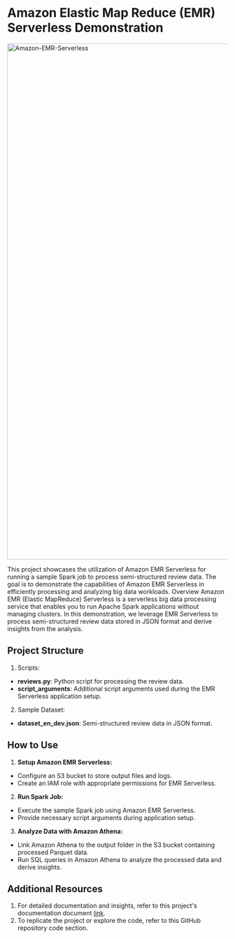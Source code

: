 # Amazon Elastic Map Reduce (EMR) Serverless Demonstration

<img width="1180" alt="Amazon-EMR-Serverless" src="https://github.com/kevinndungu-source/EMR_Serverless_Demonstration_Resources/assets/114335263/0b67b0b1-eacc-4101-ba35-90e31b7d8fb9">



This project showcases the utilization of Amazon EMR Serverless for running a sample Spark job to process semi-structured review data. The goal is to demonstrate the capabilities of Amazon EMR Serverless in efficiently processing and analyzing big data workloads.
Overview
Amazon EMR (Elastic MapReduce) Serverless is a serverless big data processing service that enables you to run Apache Spark applications without managing clusters. In this demonstration, we leverage EMR Serverless to process semi-structured review data stored in JSON format and derive insights from the analysis.

## Project Structure
1.	Scripts:
 - **reviews.py**: Python script for processing the review data.
 - **script_arguments**: Additional script arguments used during the EMR Serverless application setup.
2.	Sample Dataset:
 - **dataset_en_dev.json**: Semi-structured review data in JSON format.

## How to Use
1.	**Setup Amazon EMR Serverless:**
 -	Configure an S3 bucket to store output files and logs.
 -	Create an IAM role with appropriate permissions for EMR Serverless.
2.	**Run Spark Job:**
 -	Execute the sample Spark job using Amazon EMR Serverless.
 -	Provide necessary script arguments during application setup.
3.	**Analyze Data with Amazon Athena:**
 -	Link Amazon Athena to the output folder in the S3 bucket containing processed Parquet data.
 -	Run SQL queries in Amazon Athena to analyze the processed data and derive insights.

## Additional Resources
1. For detailed documentation and insights, refer to this project's documentation document [link](https://drive.google.com/file/d/16BrMDEi1JACxEJZfeDUAg90ulZR1V2Ol/view?usp=drive_link).
2.	To replicate the project or explore the code, refer to this GitHub repository code section.


